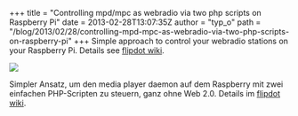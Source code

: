 +++
title = "Controlling mpd/mpc as webradio via two php scripts on Raspberry Pi"
date = 2013-02-28T13:07:35Z
author = "typ_o"
path = "/blog/2013/02/28/controlling-mpd-mpc-as-webradio-via-two-php-scripts-on-raspberry-pi"
+++
Simple approach to control your webradio stations on your Raspberry Pi.
Details see [flipdot
wiki](http://flipdot.org/wiki/index.php?title=Control_mpc_via_php).  
  
[![](https://flipdot.org/blog/uploads/Screenshot.jpg)](http://flipdot.org/wiki/index.php?title=Control_mpc_via_php)  
  
Simpler Ansatz, um den media player daemon auf dem Raspberry mit zwei
einfachen PHP-Scripten zu steuern, ganz ohne Web 2.0. Details im
[flipdot
wiki](http://flipdot.org/wiki/index.php?title=Control_mpc_via_php).
